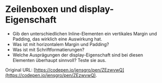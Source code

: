 # Zeilenboxen und display-Eigenschaft

* Gib den unterschiedlichen Inline-Elementen ein vertikales Margin und Padding, das wirklich eine Auswirkung hat.
* Was ist mit horizontalem Margin und Padding?
* Was ist mit Schriftformatierungen?
* Welche Ausprägungen der display-Eigenschaft sind bei diesen Elementen überhaupt sinnvoll? Teste sie aus.

 Original URL: [https://codepen.io/jensgro/pen/ZEzwvwQ](https://codepen.io/jensgro/pen/ZEzwvwQ).

 